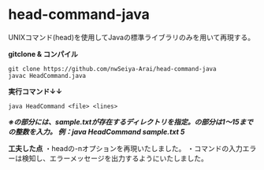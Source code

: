 # head-command-java
UNIXコマンド(head)を使用してJavaの標準ライブラリのみを用いて再現する。

**gitclone & コンパイル**
```
git clone https://github.com/nwSeiya-Arai/head-command-java
javac HeadCommand.java
```

**実行コマンド↓↓**
```
java HeadCommand <file> <lines>
```

***※<file>の部分には、sample.txtが存在するディレクトリを指定。<lines>の部分は1～15までの整数を入力。
例：java HeadCommand sample.txt 5***

**工夫した点**
・headの-nオプションを再現いたしました。
・コマンドの入力エラーは検知し、エラーメッセージを出力するようにいたしました。

